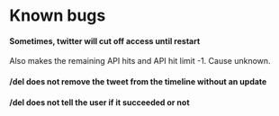 # **Known bugs**

#### Sometimes, twitter will cut off access until restart
 Also makes the remaining API hits and API hit limit -1. Cause unknown.

#### /del does not remove the tweet from the timeline without an update

#### /del does not tell the user if it succeeded or not